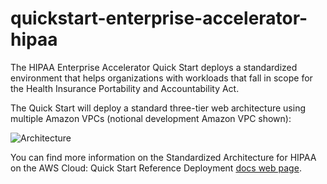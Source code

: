 # quickstart-enterprise-accelerator-hipaa

The HIPAA Enterprise Accelerator Quick Start deploys a standardized environment that helps organizations with workloads that fall in scope for the Health Insurance Portability and Accountability Act.


The Quick Start will deploy a standard three-tier web architecture using multiple Amazon VPCs (notional development Amazon VPC shown):

![Architecture](https://docs.aws.amazon.com/quickstart/latest/accelerator-nist/images/nist-on-aws-architecture.png)

You can find more information on the Standardized Architecture for HIPAA on the AWS Cloud: Quick Start Reference Deployment [docs web page](https://docs.aws.amazon.com/quickstart/latest/accelerator-hipaa/).
